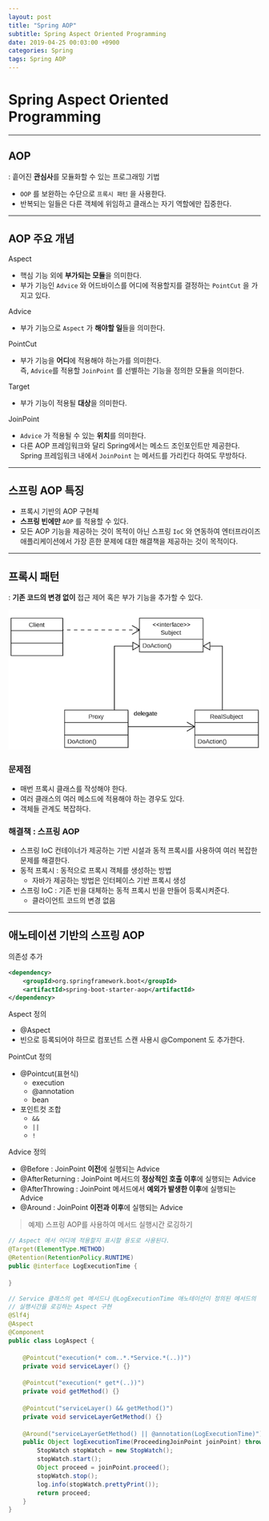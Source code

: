```yaml
---
layout: post
title: "Spring AOP"
subtitle: Spring Aspect Oriented Programming 
date: 2019-04-25 00:03:00 +0900
categories: Spring
tags: Spring AOP
---
```


# Spring Aspect Oriented Programming 
---

## AOP
: 흩어진 **관심사**를 모듈화할 수 있는 프로그래밍 기법
* `OOP` 를 보완하는 수단으로 `프록시 패턴` 을 사용한다.
* 반복되는 일들은 다른 객체에 위임하고 클래스는 자기 역할에만 집중한다.

---

## AOP 주요 개념

Aspect
- 핵심 기능 외에 **부가되는 모듈**을 의미한다.
- 부가 기능인 `Advice` 와 어드바이스를 어디에 적용할지를 결정하는 `PointCut` 을 가지고 있다.

Advice 
- 부가 기능으로 `Aspect` 가 **해야할 일**들을 의미한다.

PointCut 
- 부가 기능을 **어디**에 적용해야 하는가를 의미한다.  
즉, `Advice`를 적용할 `JoinPoint` 를 선별하는 기능을 정의한 모듈을 의미한다.

Target 
- 부가 기능이 적용될 **대상**을 의미한다.

JoinPoint 
- `Advice` 가 적용될 수 있는 **위치**를 의미한다.
- 다른 AOP 프레임워크와 달리 Spring에서는 메소드 조인포인트만 제공한다.  
Spring 프레임워크 내에서 `JoinPoint` 는 메서드를 가리킨다 하여도 무방하다.

---

## 스프링 AOP 특징 
* 프록시 기반의 AOP 구현체 
* **스프링 빈에만** `AOP` 를 적용할 수 있다. 
* 모든 AOP 기능을 제공하는 것이 목적이 아닌 스프링 `IoC` 와 연동하여 엔터프라이즈 애플리케이션에서 가장 흔한 문제에 대한 해결책을 제공하는 것이 목적이다. 

---

## 프록시 패턴 
: **기존 코드의 변경 없이** 접근 제어 혹은 부가 기능을 추가할 수 있다.

![Proxy Pattern](/img/spring/proxy-pattern.png)

### 문제점
* 매번 프록시 클래스를 작성해야 한다. 
* 여러 클래스의 여러 메소드에 적용해야 하는 경우도 있다. 
* 객체들 관계도 복잡하다.

### 해결책 : 스프링 AOP 
* 스프링 IoC 컨테이너가 제공하는 기반 시설과 동적 프록시를 사용하여 여러 복잡한 문제를 해결한다.
* 동적 프록시 : 동적으로 프록시 객체를 생성하는 방법 
    * 자바가 제공하는 방법은 인터페이스 기반 프록시 생성
* 스프링 IoC : 기존 빈을 대체하는 동적 프록시 빈을 만들어 등록시켜준다. 
    * 클라이언트 코드의 변경 없음

---

## 애노테이션 기반의 스프링 AOP
 
의존성 추가
```xml
<dependency>
    <groupId>org.springframework.boot</groupId>
    <artifactId>spring-boot-starter-aop</artifactId>
</dependency>
```

Aspect 정의
* @Aspect
* 빈으로 등록되어야 하므로 컴포넌트 스캔 사용시 @Component 도 추가한다.

PointCut 정의
* @Pointcut(표현식)
    * execution
    * @annotation
    * bean
* 포인트컷 조합
    * `&&`
    * `||`
    * `!`

Advice 정의
* @Before : JoinPoint **이전**에 실행되는 Advice
* @AfterReturning : JoinPoint 메서드의 **정상적인 호출 이후**에 실행되는 Advice
* @AfterThrowing : JoinPoint 메서드에서 **예외가 발생한 이후**에 실행되는 Advice
* @Around : JoinPoint **이전과 이후**에 실행되는 Advice

> 예제) 스프링 AOP를 사용하여 메서드 실행시간 로깅하기

```java
// Aspect 에서 어디에 적용할지 표시할 용도로 사용된다.
@Target(ElementType.METHOD)
@Retention(RetentionPolicy.RUNTIME)
public @interface LogExecutionTime { 
    
}
```

```java
// Service 클래스의 get 메서드나 @LogExecutionTime 애노테이션이 정의된 메서드의 
// 실행시간을 로깅하는 Aspect 구현
@Slf4j
@Aspect
@Component
public class LogAspect {

    @Pointcut("execution(* com..*.*Service.*(..))")
    private void serviceLayer() {}

    @Pointcut("execution(* get*(..))")
    private void getMethod() {}

    @Pointcut("serviceLayer() && getMethod()")
    private void serviceLayerGetMethod() {}

    @Around("serviceLayerGetMethod() || @annotation(LogExecutionTime)")
    public Object logExecutionTime(ProceedingJoinPoint joinPoint) throws Throwable {
        StopWatch stopWatch = new StopWatch();
        stopWatch.start();
        Object proceed = joinPoint.proceed();
        stopWatch.stop();
        log.info(stopWatch.prettyPrint());
        return proceed; 
    }
}

```
